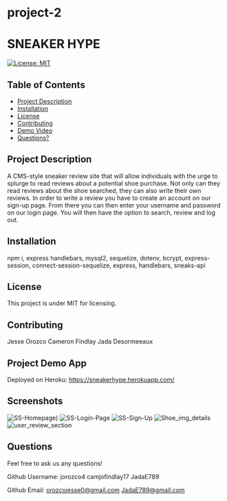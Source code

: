 # project-2

# SNEAKER HYPE

[![License: MIT](https://img.shields.io/badge/License-MIT-yellow.svg)](https://opensource.org/licenses/MIT)

## Table of Contents

* [Project Description](#project-description)
* [Installation](#installation)
* [License](#license)
* [Contributing](#contributing)
* [Demo Video](#Project-Demo-Video)
* [Questions?](#questions)
  
## Project Description

 A CMS-style sneaker review site that will allow individuals with the urge to splurge to read reviews about a potential shoe purchase. Not only can they read reviews about the shoe searched, they can also write their own reviews. In order to write a review you have to create an account on our sign-up page. From there you can then enter your username and password on our login page. You will then have the option to search, review and log out. 
  
## Installation
npm i, 
express handlebars, 
mysql2, 
sequelize, 
dotenv, 
bcrypt, 
express-session, 
connect-session-sequelize, 
express, 
handlebars, 
sneaks-api
  
## License
  
This project is under MIT for licensing.
  
## Contributing
  
Jesse Orozco
Cameron Findlay
Jada Desormeeaux
  
## Project Demo App
  
Deployed on Heroku: https://sneakerhype.herokuapp.com/
  
## Screenshots

![SS-Homepage](https://user-images.githubusercontent.com/77691626/120229568-689da700-c21b-11eb-9f2a-c770712c4d38.PNG))
![SS-Login-Page](https://user-images.githubusercontent.com/77691626/120229569-6b989780-c21b-11eb-8352-65b003f03ae3.PNG)
![SS-Sign-Up](https://user-images.githubusercontent.com/77691626/120229573-6cc9c480-c21b-11eb-94f9-e06d8ed38eef.PNG)
![Shoe_img_details](https://user-images.githubusercontent.com/77691626/120251351-4d4c8f00-c24f-11eb-873e-62fbcb605fb3.PNG)
![user_review_section](https://user-images.githubusercontent.com/77691626/120251354-4de52580-c24f-11eb-8f7f-e8f6368e921d.PNG)


## Questions
  
Feel free to ask us any questions!
  
Github Username: jorozco4
                 camjofindlay17
                 JadaE789
                   
Github Email: <orozcojesse0@gmail.com>
              <JadaE789@gmail.com>